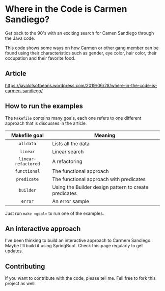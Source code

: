 # Where in the Code is Carmen Sandiego?

Get back to the 90's with an exciting search for Camen Sandiego through the Java code.

This code shows some ways on how Carmen or other gang member can be found using their characteristics such as gender, eye color, hair color, their occupation and their favorite food.

## Article

https://javalotsofbeans.wordpress.com/2019/06/28/where-in-the-code-is-carmen-sandiego/

## How to run the examples

The `Makefile` contains many goals, each one refers to one different approach that is discusses in the article.

| Makefile goal | Meaning |
|:-------------:| ------- |
| `alldata` | Lists all the data |
| `linear` | Linear search |
| `linear-refactored` | A refactoring |
| `functional` | The functional approach |
| `predicate` | The functional approach with predicates|
| `builder` | Using the Builder design pattern to create predicates|
| `error` | An error sample |

Just run `make «goal»` to run one of the examples.

## An interactive approach

I've been thinking to build an interactive approach to Carmem Sandiego. Maybe I'll build it using SpringBoot. Check this page regularly to get updates.

## Contributing

If you want to contribute with the code, please tell me. Fell free to fork this project as well.
